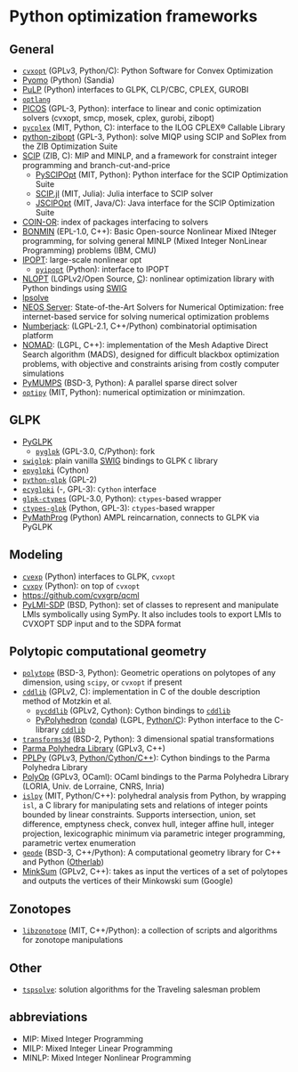 # Python optimization frameworks


## General
- [`cvxopt`](https://github.com/cvxopt/cvxopt) (GPLv3, Python/C): Python Software for Convex Optimization
- [Pyomo](https://software.sandia.gov//trac/coopr/wiki/Pyomo) (Python) (Sandia)
- [PuLP](https://pypi.python.org/pypi/PuLP/1.5.6) (Python) interfaces to GLPK, CLP/CBC, CPLEX, GUROBI
- [`optlang`](https://github.com/biosustain/optlang)
- [PICOS](http://picos.zib.de/index.html) (GPL-3, Python): interface to linear and conic optimization solvers (cvxopt, smcp, mosek, cplex, gurobi, zibopt)
- [`pycplex`](https://code.google.com/p/pycplex/) (MIT, Python, C): interface to the ILOG CPLEX® Callable Library
- [python-zibopt](https://code.google.com/p/python-zibopt/) (GPL-3, Python): solve MIQP using SCIP and SoPlex from the ZIB Optimization Suite
- [SCIP](https://www.scipopt.org) (ZIB, C): MIP and MINLP, and a framework for constraint integer programming and branch-cut-and-price
    - [PySCIPOpt](https://github.com/SCIP-Interfaces/PySCIPOpt) (MIT, Python): Python interface for the SCIP Optimization Suite
    - [SCIP.jl](https://github.com/SCIP-Interfaces/SCIP.jl) (MIT, Julia): Julia interface to SCIP solver
    - [JSCIPOpt](https://github.com/SCIP-Interfaces/JSCIPOpt) (MIT, Java/C): Java interface for the SCIP Optimization Suite
- [COIN-OR](https://www.coin-or.org/projects/): index of packages interfacing to solvers
- [BONMIN](https://www.coin-or.org/Bonmin/) (EPL-1.0, C++): Basic Open-source Nonlinear Mixed INteger programming, for solving general MINLP (Mixed Integer NonLinear Programming) problems (IBM, CMU)
- [IPOPT](https://projects.coin-or.org/Ipopt): large-scale nonlinear opt
    - [`pyipopt`](https://code.google.com/p/pyipopt/) (Python): interface to IPOPT
- [NLOPT](https://nlopt.readthedocs.io) (LGPLv2/Open Source, [C](https://github.com/stevengj/nlopt)): nonlinear optimization library with Python bindings using [SWIG](http://www.swig.org)
- [lpsolve](http://lpsolve.sourceforge.net/5.5/Python.htm)
- [NEOS Server](https://neos-server.org): State-of-the-Art Solvers for Numerical Optimization: free internet-based service for solving numerical optimization problems
- [Numberjack](https://github.com/eomahony/Numberjack): (LGPL-2.1, C++/Python) combinatorial optimisation platform
- [NOMAD](https://www.gerad.ca/nomad/): (LGPL, C++): implementation of the Mesh Adaptive Direct Search algorithm (MADS), designed for difficult blackbox optimization problems, with objective and constraints arising from costly computer simulations
- [PyMUMPS](https://github.com/bfroehle/pymumps) (BSD-3, Python): A parallel sparse direct solver
- [`optipy`](https://github.com/nschloe/optipy) (MIT, Python): numerical optimization or minimzation.


## GLPK
- [PyGLPK](https://pypi.python.org/pypi/glpk/0.3)
    - [`pyglpk`](https://github.com/bradfordboyle/pyglpk) (GPL-3.0, C/Python): fork
- [`swiglpk`](https://pypi.python.org/pypi/swiglpk/0.1.0): plain vanilla [SWIG](https://en.wikipedia.org/wiki/SWIG) bindings to GLPK `C` library
- [`epyglpki`](https://github.com/equaeghe/epyglpki/) (Cython)
- [`python-glpk`](https://www.dcc.fc.up.pt/~jpp/code/python-glpk/) (GPL-2)
- [`ecyglpki`](https://github.com/equaeghe/ecyglpki) (-, GPL-3): `Cython` interface
- [`glpk-ctypes`](https://github.com/snorfalorpagus/glpk_ctypes) (GPL-3.0, Python): `ctypes`-based wrapper
- [`ctypes-glpk`](https://code.google.com/p/ctypes-glpk/) (Python, GPL-3): `ctypes`-based wrapper
- [PyMathProg](http://pymprog.sourceforge.net/) (Python) AMPL reincarnation, connects to GLPK via PyGLPK


## Modeling
- [`cvexp`](https://pypi.python.org/pypi/cvexp/0.1) (Python) interfaces to GLPK, `cvxopt`
- [`cvxpy`](https://github.com/cvxgrp/cvxpy) (Python): on top of `cvxopt`
- https://github.com/cvxgrp/qcml
- [PyLMI-SDP](https://pypi.python.org/pypi/PyLMI-SDP/0.2) (BSD, Python): set of classes to represent and manipulate LMIs symbolically using SymPy. It also includes tools to export LMIs to CVXOPT SDP input and to the SDPA format


## Polytopic computational geometry
- [`polytope`](https://github.com/tulip-control/polytope) (BSD-3, Python): Geometric operations on polytopes of any dimension, using `scipy`, or `cvxopt` if present
- [`cddlib`](https://github.com/cddlib/cddlib) (GPLv2, C): implementation in C of the double description method of Motzkin et al.
    - [`pycddlib`](https://github.com/mcmtroffaes/pycddlib) (GPLv2, Cython): Cython bindings to [`cddlib`](https://github.com/cddlib/cddlib)
    - [PyPolyhedron](http://cens.ioc.ee/projects/polyhedron/) ([conda](https://anaconda.org/pierre-haessig/pypolyhedron)) (LGPL, [Python/C](https://github.com/rdeits/pypolyhedron)): Python interface to the C-library [`cddlib`](https://github.com/cddlib/cddlib)
- [`transforms3d`](https://github.com/matthew-brett/transforms3d) (BSD-2, Python): 3 dimensional spatial transformations
- [Parma Polyhedra Library](https://www.bugseng.com/parma-polyhedra-library) (GPLv3, C++)
- [PPLPy](https://pypi.org/project/pplpy/) (GPLv3, [Python/Cython/C++](https://gitlab.com/videlec/pplpy)): Cython bindings to the Parma Polyhedra Library
- [PolyOp](https://github.com/etienneandre/PolyOp) (GPLv3, OCaml): OCaml bindings to the Parma Polyhedra Library (LORIA, Univ. de Lorraine, CNRS, Inria)
- [`islpy`](https://github.com/inducer/islpy) (MIT, Python/C++): polyhedral analysis from Python, by wrapping `isl`, a C library for manipulating sets and relations of integer points bounded by linear constraints. Supports intersection, union, set difference, emptyness check, convex hull, integer affine hull, integer projection, lexicographic minimum via parametric integer programming, parametric vertex enumeration
- [`geode`](https://github.com/otherlab/geode) (BSD-3, C++/Python): A computational geometry library for C++ and Python ([Otherlab](https://otherlab.com/))
- [MinkSum](https://sites.google.com/site/christopheweibel/research/minksum) (GPLv2, C++): takes as input the vertices of a set of polytopes and outputs the vertices of their Minkowski sum (Google)


## Zonotopes
- [`libzonotope`](https://github.com/vindvaki/libzonotope) (MIT, C++/Python): a collection of scripts and algorithms for zonotope manipulations


## Other
- [`tspsolve`](https://github.com/nschloe/tspsolve): solution algorithms for the Traveling salesman problem


## abbreviations
- MIP: Mixed Integer Programming
- MILP: Mixed Integer Linear Programming
- MINLP: Mixed Integer Nonlinear Programming
